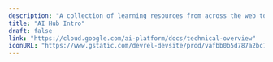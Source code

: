 ```yaml
---
description: "A collection of learning resources from across the web to help you skill up while at home"
title: "AI Hub Intro"
draft: false
link: "https://cloud.google.com/ai-platform/docs/technical-overview"
iconURL: "https://www.gstatic.com/devrel-devsite/prod/vafbb0b5d787a2bc7a3bcbfb9dfdb3baefdd01831979d5302dd65271466576cda/cloud/images/cloud-logo.svg?dcb_=0.06609720061385493"
---
```


